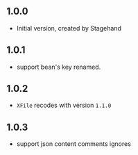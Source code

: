 ## 1.0.0

- Initial version, created by Stagehand

## 1.0.1

- support bean's key renamed.

## 1.0.2

- `XFile` recodes with version `1.1.0`

## 1.0.3

- support json content comments ignores
